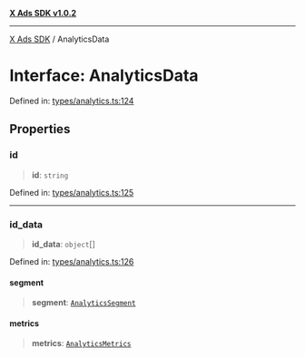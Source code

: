[**X Ads SDK v1.0.2**](../README.md)

***

[X Ads SDK](../globals.md) / AnalyticsData

# Interface: AnalyticsData

Defined in: [types/analytics.ts:124](https://github.com/kage1020/x-ads-sdk/blob/main/src/types/analytics.ts#L124)

## Properties

### id

> **id**: `string`

Defined in: [types/analytics.ts:125](https://github.com/kage1020/x-ads-sdk/blob/main/src/types/analytics.ts#L125)

***

### id\_data

> **id\_data**: `object`[]

Defined in: [types/analytics.ts:126](https://github.com/kage1020/x-ads-sdk/blob/main/src/types/analytics.ts#L126)

#### segment

> **segment**: [`AnalyticsSegment`](AnalyticsSegment.md)

#### metrics

> **metrics**: [`AnalyticsMetrics`](AnalyticsMetrics.md)
